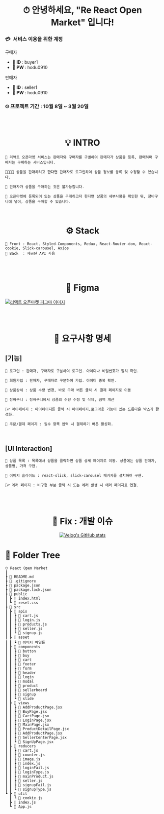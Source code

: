 <div align='center'>

# ⏱ 안녕하세요, "Re React Open Market" 입니다!

</div>

### 💳  **서비스 이용을 위한 계정**
구매자
- 📧 **ID** : buyer1
- 🔐 **PW** : hodu0910

판매자
- 📧 **ID** : seller1
- 🔐 **PW** : hodu0910

### ⏲ 프로젝트 기간 : 10월 8일 ~ 3월 20일

<br>
<br>

<div align='center'>

# 💡 INTRO

</div>

```
💬 리액트 오픈마켓 서비스는 판매자와 구매자를 구별하여 판매자가 상품을 등록, 판매하며 구매자는 구매하는 서비스입니다.

👨‍👩‍👦‍👦 상품을 판매하려고 한다면 판매자로 로그인하여 상품 정보를 등록 및 수정할 수 있습니다.

📢 판매자가 상품을 구매하는 것은 불가능합니다. 

🙏 오픈마켓에 등록되어 있는 상품을 구매하고자 한다면 상품의 세부사항을 확인한 뒤, 장바구니에 넣어, 상품을 구매할 수 있습니다.
```

<br>

<div align='center'>

# ⚙️ Stack

</div>

```
🔷 Front : React, Styled-Components, Redux, React-Router-dom, React-cookie, Slick-carousel, Axios
🔶 Back  : 제공된 API 사용
```

<br>
<br>
<div align='center'>

# 🎨 Figma

</div>

[![리액트 오픈마켓 피그마 이미지](https://user-images.githubusercontent.com/77476077/198972316-917b0552-fa2f-4bef-a407-f179488c727b.PNG)](https://www.figma.com/file/hEyXyA3SDI69DBnfqYZjt9/%EB%A9%8B%EC%82%AC_%ED%94%84%EB%A1%A0%ED%8A%B8%EC%97%94%EB%93%9C%EC%8A%A4%EC%BF%A8_2%EA%B8%B0?node-id=49%3A1747)

<br>
<br>

<div align='center'>

# 🧾 요구사항 명세

</div>

## **[기능]**

```
🔐 로그인 : 판매자, 구매자로 구분하여 로그인. 아이디나 비밀번호가 일치 확인.

🔑 회원가입 : 판매자, 구매자로 구분하여 가입. 아이디 중복 확인.

🌌 상품상세 : 상품 수량 변경, 바로 구매 버튼 클릭 시 결제 페이지로 이동

🛒 장바구니 : 장바구니에서 상품의 수량 수정 및 삭제, 금액 계산

🙋‍♂️ 마이페이지 : 마이페이지를 클릭 시 마이페이지,로그아웃 기능이 있는 드롭다운 박스가 활성화.

💜 주문/결제 페이지 : 필수 항목 입력 시 결제하기 버튼 활성화.
```

<br>

## **[UI Interaction]**

```
🌊 상품 목록 : 목록에서 상품을 클릭하면 상품 상세 페이지로 이동. 상품에는 상품 판매자, 상품명, 가격 구현.

🎨 이미지 슬라이드 : react-slick, slick-carousel 패키지를 설치하여 구현.

🤦‍♂️ 에러 페이지 : 비구현 부분 클릭 시 또는 에러 발생 시 에러 페이지로 연결.

```

<br>
<br>

<div align='center'>

# 🐛 Fix : 개발 이슈

[![Velog's GitHub stats](https://velog-readme-stats.vercel.app/api?name=aydenote&tag=React)](https://velog.io/@aydenote)

</div>

# 🌱 Folder Tree

```
⏱ React Open Market
┃
┣ 📝 README.md
┣ 📝 .gitignore
┣ 📄 package.json
┣ 📄 package.lock.json
┣ 📂 public
┃ ┣ 📝 index.html
┃ ┗ 🎨 reset.css
┣ 📂 src
┃ ┣ 📂 apis
┃ ┃ ┣ 📝 cart.js
┃ ┃ ┣ 📝 login.js
┃ ┃ ┣ 📝 products.js
┃ ┃ ┣ 📝 seller.js
┃ ┃ ┗ 📝 signup.js
┃ ┣ 📂 asset
┃ ┃ ┗ 🎨 이미지 파일들
┃ ┣ 📂 components
┃ ┃ ┣ 📂 button
┃ ┃ ┣ 📂 buy
┃ ┃ ┣ 📂 cart
┃ ┃ ┣ 📂 footer
┃ ┃ ┣ 📂 form
┃ ┃ ┣ 📂 header
┃ ┃ ┣ 📂 login
┃ ┃ ┣ 📂 modal
┃ ┃ ┣ 📂 product
┃ ┃ ┣ 📂 sellerboard
┃ ┃ ┣ 📂 signup
┃ ┃ ┗ 📂 slide
┃ ┣ 📂 views
┃ ┃ ┣ 🧾 AddProductPage.jsx
┃ ┃ ┣ 🧾 BuyPage.jsx
┃ ┃ ┣ 🧾 CartPage.jsx
┃ ┃ ┣ 🧾 LoginPage.jsx
┃ ┃ ┣ 🧾 MainPage.jsx
┃ ┃ ┣ 🧾 ProductDetailPage.jsx
┃ ┃ ┣ 🧾 AddProductPage.jsx
┃ ┃ ┣ 🧾 SellerCenterPage.jsx
┃ ┃ ┗ 🧾 SignUpPage.jsx
┃ ┣ 📂 reducers
┃ ┃ ┣ 🧾 cart.js
┃ ┃ ┣ 🧾 counter.js
┃ ┃ ┣ 🧾 image.js
┃ ┃ ┣ 🧾 index.js
┃ ┃ ┣ 🧾 loginFail.js
┃ ┃ ┣ 🧾 loginType.js
┃ ┃ ┣ 🧾 mainProduct.js
┃ ┃ ┣ 🧾 seller.js 
┃ ┃ ┣ 🧾 signupFail.js 
┃ ┃ ┗ 🧾 signupType.js 
┗ ┣ 📂 util
  ┃ ┗ 🧾 cookie.js
  ┣ 🧾 index.js
  ┗ 🧾 App.js
```
